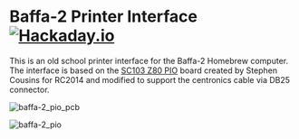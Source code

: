 # Baffa-2 Printer Interface [![Hackaday.io](https://img.shields.io/badge/Hackaday.io--blue.svg)](https://hackaday.io/project/183266-baffa-2-homebrew-microcomputer)
This is an old school printer interface for the Baffa-2 Homebrew computer. The interface is based on the [SC103 Z80 PIO](https://smallcomputercentral.wordpress.com/sc103-z80-pio-module-rc2014/) board created by Stephen Cousins for RC2014 and modified to support the centronics cable via DB25 connector.



![baffa-2_pio_pcb](http://baffa-2.baffasoft.com.br/images/new/baffa-2__0003_Z80-PIO.png)

![baffa-2_pio](http://baffa-2.baffasoft.com.br/images/pics/IMG_20220409_210123606.jpg)


